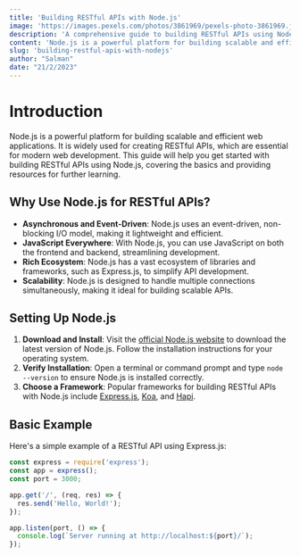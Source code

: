 ```yaml
---
title: 'Building RESTful APIs with Node.js'
image: 'https://images.pexels.com/photos/3861969/pexels-photo-3861969.jpeg'
description: 'A comprehensive guide to building RESTful APIs using Node.js.'
content: 'Node.js is a powerful platform for building scalable and efficient web applications...'
slug: 'building-restful-apis-with-nodejs'
author: "Salman"
date: "21/2/2023"
---
```


# Introduction

Node.js is a powerful platform for building scalable and efficient web applications. It is widely used for creating RESTful APIs, which are essential for modern web development. This guide will help you get started with building RESTful APIs using Node.js, covering the basics and providing resources for further learning.

## Why Use Node.js for RESTful APIs?

- **Asynchronous and Event-Driven**: Node.js uses an event-driven, non-blocking I/O model, making it lightweight and efficient.
- **JavaScript Everywhere**: With Node.js, you can use JavaScript on both the frontend and backend, streamlining development.
- **Rich Ecosystem**: Node.js has a vast ecosystem of libraries and frameworks, such as Express.js, to simplify API development.
- **Scalability**: Node.js is designed to handle multiple connections simultaneously, making it ideal for building scalable APIs.

## Setting Up Node.js

1. **Download and Install**: Visit the [official Node.js website](https://nodejs.org/en/download/) to download the latest version of Node.js. Follow the installation instructions for your operating system.
2. **Verify Installation**: Open a terminal or command prompt and type `node --version` to ensure Node.js is installed correctly.
3. **Choose a Framework**: Popular frameworks for building RESTful APIs with Node.js include [Express.js](https://expressjs.com/), [Koa](https://koajs.com/), and [Hapi](https://hapi.dev/).

## Basic Example

Here's a simple example of a RESTful API using Express.js:

```javascript
const express = require('express');
const app = express();
const port = 3000;

app.get('/', (req, res) => {
  res.send('Hello, World!');
});

app.listen(port, () => {
  console.log(`Server running at http://localhost:${port}/`);
});
